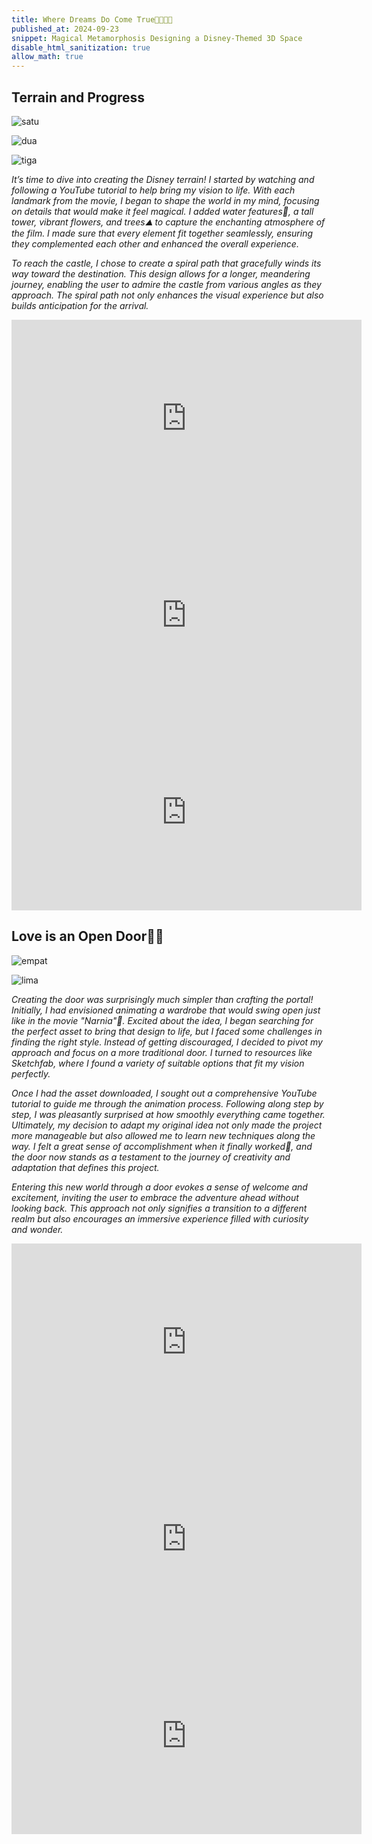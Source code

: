 ```yaml
---
title: Where Dreams Do Come True🌹🪿🫧🏹
published_at: 2024-09-23
snippet: Magical Metamorphosis Designing a Disney-Themed 3D Space
disable_html_sanitization: true
allow_math: true
---
```


## Terrain and Progress
![satu](disneysatu.jpeg)

![dua](disneydua.jpeg)

![tiga](disneytiga.jpeg)

*It’s time to dive into creating the Disney terrain! I started by watching and following a YouTube tutorial to help bring my vision to life. With each landmark from the movie, I began to shape the world in my mind, focusing on details that would make it feel magical. I added water features🌊, a tall tower, vibrant flowers, and trees⛰️ to capture the enchanting atmosphere of the film. I made sure that every element fit together seamlessly, ensuring they complemented each other and enhanced the overall experience.*

*To reach the castle, I chose to create a spiral path that gracefully winds its way toward the destination. This design allows for a longer, meandering journey, enabling the user to admire the castle from various angles as they approach. The spiral path not only enhances the visual experience but also builds anticipation for the arrival.*

<iframe width="560" height="315" src="https://www.youtube.com/embed/Nxg0vQk05os?si=cLDNbWc0qFw95WGf" title="YouTube video player" frameborder="0" allow="accelerometer; autoplay; clipboard-write; encrypted-media; gyroscope; picture-in-picture; web-share" referrerpolicy="strict-origin-when-cross-origin" allowfullscreen></iframe>

<iframe width="560" height="315" src="https://www.youtube.com/embed/nCDGjLRecrs?si=C0P7Yb_f2k57fx5D" title="YouTube video player" frameborder="0" allow="accelerometer; autoplay; clipboard-write; encrypted-media; gyroscope; picture-in-picture; web-share" referrerpolicy="strict-origin-when-cross-origin" allowfullscreen></iframe>

<iframe width="560" height="315" src="https://www.youtube.com/embed/pOo48Vdtwwk?si=KxPvF6D4Yu-LAL1-" title="YouTube video player" frameborder="0" allow="accelerometer; autoplay; clipboard-write; encrypted-media; gyroscope; picture-in-picture; web-share" referrerpolicy="strict-origin-when-cross-origin" allowfullscreen></iframe>


## Love is an Open Door🚪💗
![empat](disneyempat.jpeg)

![lima](disneylima.jpeg)

*Creating the door was surprisingly much simpler than crafting the portal! Initially, I had envisioned animating a wardrobe that would swing open just like in the movie "Narnia"🦁.  Excited about the idea, I began searching for the perfect asset to bring that design to life, but I faced some challenges in finding the right style. Instead of getting discouraged, I decided to pivot my approach and focus on a more traditional door. I turned to resources like Sketchfab, where I found a variety of suitable options that fit my vision perfectly.*

*Once I had the asset downloaded, I sought out a comprehensive YouTube tutorial to guide me through the animation process. Following along step by step, I was pleasantly surprised at how smoothly everything came together. Ultimately, my decision to adapt my original idea not only made the project more manageable but also allowed me to learn new techniques along the way. I felt a great sense of accomplishment when it finally worked🤩, and the door now stands as a testament to the journey of creativity and adaptation that defines this project.*

*Entering this new world through a door evokes a sense of welcome and excitement, inviting the user to embrace the adventure ahead without looking back. This approach not only signifies a transition to a different realm but also encourages an immersive experience filled with curiosity and wonder.*

<iframe width="560" height="315" src="https://www.youtube.com/embed/90vVwpNFppw?si=9vTk_ww4mfzkKIi8" title="YouTube video player" frameborder="0" allow="accelerometer; autoplay; clipboard-write; encrypted-media; gyroscope; picture-in-picture; web-share" referrerpolicy="strict-origin-when-cross-origin" allowfullscreen></iframe>

<iframe width="560" height="315" src="https://www.youtube.com/embed/13jceft_0PQ?si=IZaJK87RnuabyAwq" title="YouTube video player" frameborder="0" allow="accelerometer; autoplay; clipboard-write; encrypted-media; gyroscope; picture-in-picture; web-share" referrerpolicy="strict-origin-when-cross-origin" allowfullscreen></iframe>

<iframe width="560" height="315" src="https://www.youtube.com/embed/1M1pMkKt6uo?si=1gFgEaHI29r-RMUJ" title="YouTube video player" frameborder="0" allow="accelerometer; autoplay; clipboard-write; encrypted-media; gyroscope; picture-in-picture; web-share" referrerpolicy="strict-origin-when-cross-origin" allowfullscreen></iframe>
